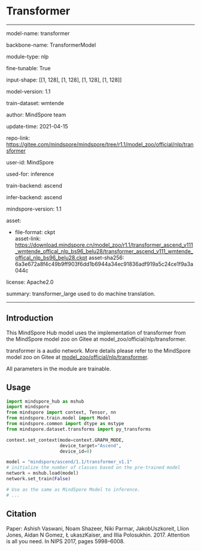 # Transformer

---

model-name: transformer

backbone-name: TransformerModel

module-type: nlp

fine-tunable: True

input-shape: [[1, 128], [1, 128], [1, 128], [1, 128]]

model-version: 1.1

train-dataset: wmtende

author: MindSpore team

update-time: 2021-04-15

repo-link: <https://gitee.com/mindspore/mindspore/tree/r1.1/model_zoo/official/nlp/transformer>

user-id: MindSpore

used-for: inference

train-backend: ascend

infer-backend: ascend

mindspore-version: 1.1

asset:

  -
    file-format: ckpt  
    asset-link: <https://download.mindspore.cn/model_zoo/r1.1/transformer_ascend_v111_wmtende_offical_nlp_bs96_belu28/transformer_ascend_v111_wmtende_offical_nlp_bs96_belu28.ckpt>
    asset-sha256: 6a3e672a8f4c49b9ff903f6dd1b6944a34ec91836adf919a5c24ce1f9a3a044c

license: Apache2.0

summary: transformer_large used to do machine translation.

---

## Introduction

This MindSpore Hub model uses the implementation of transformer from the MindSpore model zoo on Gitee at model_zoo/official/nlp/transformer.

transformer is a audio network. More details please refer to the MindSpore model zoo on Gitee at [model_zoo/official/nlp/transformer](https://gitee.com/mindspore/mindspore/blob/r1.1/model_zoo/official/nlp/transformer/README.md).

All parameters in the module are trainable.

## Usage

```python
import mindspore_hub as mshub
import mindspore
from mindspore import context, Tensor, nn
from mindspore.train.model import Model
from mindspore.common import dtype as mstype
from mindspore.dataset.transforms import py_transforms

context.set_context(mode=context.GRAPH_MODE,
                    device_target="Ascend",
                    device_id=0)

model = "mindspore/ascend/1.1/transformer_v1.1"
# initialize the number of classes based on the pre-trained model
network = mshub.load(model)
network.set_train(False)

# Use as the same as MindSpore Model to inference.
# ...
```

## Citation

Paper: Ashish Vaswani, Noam Shazeer, Niki Parmar, JakobUszkoreit, Llion Jones, Aidan N Gomez, Ł ukaszKaiser, and Illia Polosukhin. 2017. Attention is all you need. In NIPS 2017, pages 5998–6008.
